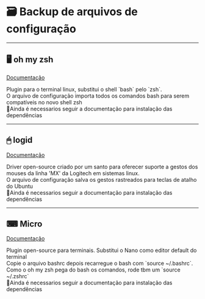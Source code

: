 <h1>&#128451; Backup de arquivos de configuração</h1>

<hr>
<h2>&#128421; oh my zsh</h2>

<a href="https://ohmyz.sh/">Documentação</a>

<p>Plugin para o terminal linux, substitui o shell `bash` pelo `zsh`.
<br>O arquivo de configuração importa todos os comandos bash para serem compatíveis no novo shell zsh
<br>&#128721;Ainda é necessarios seguir a documentação para instalação das dependências</p>

<hr>
<h2>&#128433; logid</h2>

<a href="https://github.com/PixlOne/logiops">Documentação</a>

<p>Driver open-source criado por um santo para oferecer suporte a gestos dos mouses da linha 'MX' da Logitech em sistemas linux.
<br>O arquivo de configuração salva os gestos rastreados para teclas de atalho do Ubuntu
<br>&#128721;Ainda é necessarios seguir a documentação para instalação das dependências</p>

<hr>
<h2>&#9000; Micro</h2>

<a href="https://github.com/zyedidia/micro">Documentação</a>

<p>Plugin open-source para terminais. Substitui o Nano como editor default do terminal
<br>Copie o arquivo bashrc depois recarregue o bash com `source ~/.bashrc`. Como o oh my zsh pega do bash os comandos, rode tbm um `source ~/.zshrc`
<br>&#128721;Ainda é necessarios seguir a documentação para instalação das dependências</p>
